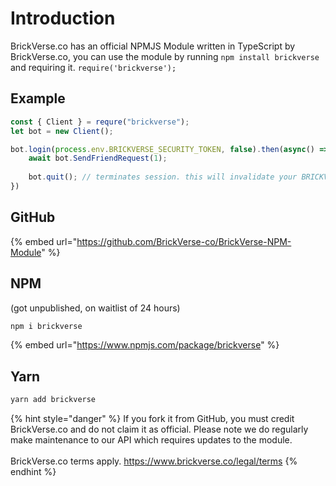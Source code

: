 # Introduction

BrickVerse.co has an official NPMJS Module written in TypeScript by BrickVerse.co, you can use the module by running `npm install brickverse` and requiring it. `require('brickverse');`

## Example

```javascript
const { Client } = requre("brickverse");
let bot = new Client();

bot.login(process.env.BRICKVERSE_SECURITY_TOKEN, false).then(async() => {
    await bot.SendFriendRequest(1);
    
    bot.quit(); // terminates session. this will invalidate your BRICKVERSE SECURITY TOKEN!
})
```

## GitHub

{% embed url="https://github.com/BrickVerse-co/BrickVerse-NPM-Module" %}

## NPM

(got unpublished, on waitlist of 24 hours)

```powershell
npm i brickverse
```

{% embed url="https://www.npmjs.com/package/brickverse" %}

## Yarn

```powershell
yarn add brickverse
```



{% hint style="danger" %}
If you fork it from GitHub, you must credit BrickVerse.co and do not claim it as official. Please note we do regularly make maintenance to our API which requires updates to the module.\
\
BrickVerse.co terms apply. https://www.brickverse.co/legal/terms
{% endhint %}
